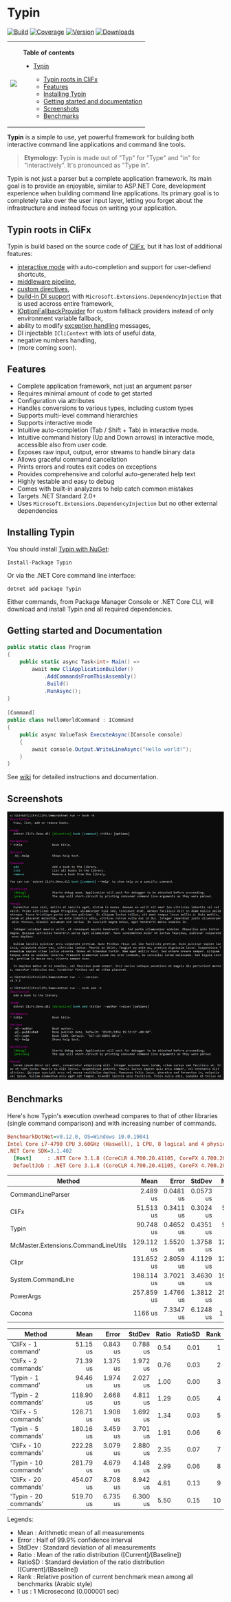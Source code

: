 # Typin

<p align="center">

[![Build](https://github.com/adambajguz/Typin/workflows/CI/badge.svg?branch=master)](https://github.com/adambajguz/Typin/actions)
[![Coverage](https://codecov.io/gh/adambajguz/Typin/branch/master/graph/badge.svg?v=10)](https://codecov.io/gh/adambajguz/Typin)
[![Version](https://img.shields.io/nuget/v/Typin.svg)](https://nuget.org/packages/Typin)
[![Downloads](https://img.shields.io/nuget/dt/Typin.svg)](https://nuget.org/packages/Typin)

</p>

<table>
 <tr>
    <td>
      <p align="center">
        <img src="https://raw.githubusercontent.com/adambajguz/Typin/master/.img/typin-logo-256px.png" width="75%">
      </p>
    </td>
    <td>

<b>Table of contents</b>

- [Typin](#typin)
  - [Typin roots in CliFx](#typin-roots-in-clifx)
  - [Features](#features)
  - [Installing Typin](#installing-typin)
  - [Getting started and documentation](#getting-started-and-documentation)
  - [Screenshots](#screenshots)
  - [Benchmarks](#benchmarks)
  
  </td>
 </tr>
</table>



**Typin** is a simple to use, yet powerful framework for building both interactive command line applications and command line tools. 

> **Etymology:** Typin is made out of "Typ" for "Type" and "in" for "interactively". It's pronounced as "Type in".

Typin is not just a parser but a complete application framework.  Its main goal is to provide an enjoyable, similar to ASP.NET Core, development experience when building command line applications. Its primary goal is to completely take over the user input layer, letting you forget about the infrastructure and instead focus on writing your application.

## Typin roots in CliFx

Typin is build based on the source code of [CliFx](https://github.com/Tyrrrz/CliFx), but it has lost of additional features: 
- [interactive mode](https://github.com/adambajguz/Typin/wiki/Interactive-mode) with auto-completion and support for user-defiend shortcuts,
- [middleware pipeline](https://github.com/adambajguz/Typin/wiki/Middleware-pipeline),
- [custom directives](https://github.com/adambajguz/Typin/wiki/Defining-custom-directives),
- [build-in DI support](https://github.com/adambajguz/Typin/wiki/Dependency-injection) with `Microsoft.Extensions.DependencyInjection` that is used accross entire framework,
- [IOptionFallbackProvider](https://github.com/adambajguz/Typin/wiki/Option-fallback) for custom fallback providers instead of only environment variable fallback,
- ability to modify [exception handling](https://github.com/adambajguz/Typin/wiki/Exception-handling) messages,
- DI injectable `ICliContext` with lots of useful data,
- negative numbers handling,
- (more coming soon).

## Features

- Complete application framework, not just an argument parser
- Requires minimal amount of code to get started
- Configuration via attributes
- Handles conversions to various types, including custom types
- Supports multi-level command hierarchies
- Supports interactive mode
- Intuitive auto-completion (Tab / Shift + Tab) in interactive mode.
- Intuitive command history (Up and Down arrows) in interactive mode, accessible also from user code.
- Exposes raw input, output, error streams to handle binary data
- Allows graceful command cancellation
- Prints errors and routes exit codes on exceptions
- Provides comprehensive and colorful auto-generated help text
- Highly testable and easy to debug
- Comes with built-in analyzers to help catch common mistakes
- Targets .NET Standard 2.0+
- Uses `Microsoft.Extensions.DependencyInjection` but no other external dependencies

## Installing Typin

You should install [Typin with NuGet](https://www.nuget.org/packages/Typin):

    Install-Package Typin
    
Or via the .NET Core command line interface:

    dotnet add package Typin

Either commands, from Package Manager Console or .NET Core CLI, will download and install Typin and all required dependencies.

## Getting started and Documentation

```c#
public static class Program
{
    public static async Task<int> Main() =>
        await new CliApplicationBuilder()
            .AddCommandsFromThisAssembly()
            .Build()
            .RunAsync();
}

[Command]
public class HelloWorldCommand : ICommand
{
    public async ValueTask ExecuteAsync(IConsole console)
    {
        await console.Output.WriteLineAsync("Hello world!");
    }
}
```

See [wiki](https://github.com/adambajguz/Typin/wiki) for detailed instructions and documentation.

## Screenshots

![help screen](.screenshots/help.png)

## Benchmarks

Here's how Typin's execution overhead compares to that of other libraries (single command comparison) and with increasing number of commands.

```ini
BenchmarkDotNet=v0.12.0, OS=Windows 10.0.19041
Intel Core i7-4790 CPU 3.60GHz (Haswell), 1 CPU, 8 logical and 4 physical cores
.NET Core SDK=3.1.402
  [Host]     : .NET Core 3.1.8 (CoreCLR 4.700.20.41105, CoreFX 4.700.20.41903), X64 RyuJIT
  DefaultJob : .NET Core 3.1.8 (CoreCLR 4.700.20.41105, CoreFX 4.700.20.41903), X64 RyuJIT
```

|                               Method |         Mean |     Error |    StdDev |       Median | Ratio | RatioSD | Rank |
|------------------------------------- |-------------:|----------:|----------:|-------------:|------:|--------:|-----:|
|                    CommandLineParser |     2.489 us | 0.0481 us | 0.0573 us |     2.500 us |  0.03 |    0.00 |    1 |
|                                CliFx |    51.513 us | 0.3411 us | 0.3024 us |    51.551 us |  0.57 |    0.00 |    2 |
|                                Typin |    90.748 us | 0.4652 us | 0.4351 us |    90.759 us |  1.00 |    0.00 |    3 |
| McMaster.Extensions.CommandLineUtils |   129.112 us | 1.5520 us | 1.3758 us |   128.436 us |  1.42 |    0.02 |    4 |
|                                Clipr |   131.652 us | 2.8059 us | 4.1129 us |   129.439 us |  1.47 |    0.05 |    4 |
|                   System.CommandLine |   198.114 us | 3.7021 us | 3.4630 us |   195.986 us |  2.18 |    0.04 |    5 |
|                            PowerArgs |   257.859 us | 1.4766 us | 1.3812 us |   258.043 us |  2.84 |    0.02 |    6 |
|                               Cocona |      1166 us | 7.3347 us | 6.1248 us |      1167 us | 12.86 |    0.10 |    7 |


|                Method |      Mean |    Error |   StdDev | Ratio | RatioSD | Rank |
|---------------------- |----------:|---------:|---------:|------:|--------:|-----:|
|   'CliFx - 1 command' |  51.15 us | 0.843 us | 0.788 us |  0.54 |    0.01 |    1 |
|  'CliFx - 2 commands' |  71.39 us | 1.375 us | 1.972 us |  0.76 |    0.03 |    2 |
|   'Typin - 1 command' |  94.46 us | 1.974 us | 2.027 us |  1.00 |    0.00 |    3 |
|  'Typin - 2 commands' | 118.90 us | 2.668 us | 4.811 us |  1.29 |    0.05 |    4 |
|  'CliFx - 5 commands' | 126.71 us | 1.908 us | 1.692 us |  1.34 |    0.03 |    5 |
|  'Typin - 5 commands' | 180.16 us | 3.459 us | 3.701 us |  1.91 |    0.06 |    6 |
| 'CliFx - 10 commands' | 222.28 us | 3.079 us | 2.880 us |  2.35 |    0.07 |    7 |
| 'Typin - 10 commands' | 281.79 us | 4.679 us | 4.148 us |  2.99 |    0.06 |    8 |
| 'CliFx - 20 commands' | 454.07 us | 8.708 us | 8.942 us |  4.81 |    0.13 |    9 |
| 'Typin - 20 commands' | 519.70 us | 6.735 us | 6.300 us |  5.50 |    0.15 |   10 |

Legends:
  * Mean    : Arithmetic mean of all measurements
  * Error   : Half of 99.9% confidence interval
  * StdDev  : Standard deviation of all measurements
  * Ratio   : Mean of the ratio distribution ([Current]/[Baseline])
  * RatioSD : Standard deviation of the ratio distribution ([Current]/[Baseline])
  * Rank    : Relative position of current benchmark mean among all benchmarks (Arabic style)
  * 1 us    : 1 Microsecond (0.000001 sec)
